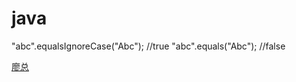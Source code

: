 # java

"abc".equalsIgnoreCase("Abc"); //true 
"abc".equals("Abc"); //false

[廖总](https://www.liaoxuefeng.com/wiki/1252599548343744/1306580867874849#0)

